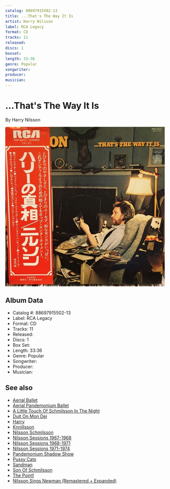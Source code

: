 ```yaml
---
catalog: 88697915502-13
title: ...That's The Way It Is
artist: Harry Nilsson
label: RCA Legacy
format: CD
tracks: 11
released: 
discs: 1
boxset: 
length: 33:36
genre: Popular
songwriter: 
producer: 
musician: 
---
```


# ...That's The Way It Is

By Harry Nilsson

![](../../assets/cdcovers/Harry_Nilsson-Thats_The_Way_It_Is.png)

## Album Data

- Catalog #: 88697915502-13
- Label: RCA Legacy
- Format: CD
- Tracks: 11
- Released: 
- Discs: 1
- Box Set: 
- Length: 33:36
- Genre: Popular
- Songwriter: 
- Producer: 
- Musician: 


## See also

- [Aerial Ballet](Aerial_Ballet.md)
- [Aerial Pandemonium Ballet](Aerial_Pandemonium_Ballet.md)
- [A Little Touch Of Schmilsson In The Night](A_Little_Touch_Of_Schmilsson_In_The_Night.md)
- [Duit On Mon Dei](Duit_On_Mon_Dei.md)
- [Harry](Harry.md)
- [Knnillsson](Knnillsson.md)
- [Nilsson Schmilsson](Nilsson_Schmilsson.md)
- [Nilsson Sessions 1967-1968](Nilsson_Sessions_1967-1968.md)
- [Nilsson Sessions 1968-1971](Nilsson_Sessions_1968-1971.md)
- [Nilsson Sessions 1971-1974](Nilsson_Sessions_1971-1974.md)
- [Pandemonium Shadow Show](Pandemonium_Shadow_Show.md)
- [Pussy Cats](Pussy_Cats.md)
- [Sandman](Sandman.md)
- [Son Of Schmilsson](Son_Of_Schmilsson.md)
- [The Point!](The_Point!.md)
- [Nilsson Sings Newman (Remastered + Expanded)](Nilsson_Sings_Newman_Remastered_+_Expanded.md)
